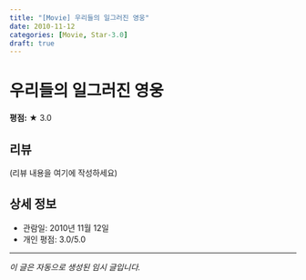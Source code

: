 ```yaml
---
title: "[Movie] 우리들의 일그러진 영웅"
date: 2010-11-12
categories: [Movie, Star-3.0]
draft: true
---
```


# 우리들의 일그러진 영웅

**평점:** ★ 3.0

## 리뷰

(리뷰 내용을 여기에 작성하세요)

## 상세 정보

- 관람일: 2010년 11월 12일
- 개인 평점: 3.0/5.0

---

*이 글은 자동으로 생성된 임시 글입니다.*

